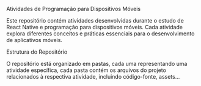 Atividades de Programação para Dispositivos Móveis

Este repositório contém atividades desenvolvidas durante o estudo de React Native e programação para dispositivos móveis. Cada atividade explora diferentes conceitos e práticas essenciais para o desenvolvimento de aplicativos móveis.

Estrutura do Repositório

O repositório está organizado em pastas, cada uma representando uma atividade específica, cada pasta contém os arquivos do projeto relacionados à respectiva atividade, incluindo código-fonte, assets...
